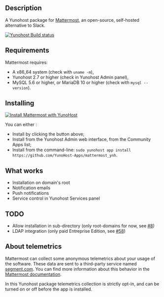 ## Description

A Yunohost package for [Mattermost](http://www.mattermost.org/), an open-source, self-hosted alternative to Slack.

[![Yunohost Build status](https://dash.yunohost.org/integration/mattermost.svg)](https://dash.yunohost.org/appci/app/mattermost)

## Requirements

Mattermost requires:

* A x86_64 system (check with `uname -m`),
* Yunohost 2.7 or higher (check in Yunohost Admin panel),
* MySQL 5.6 or higher, or MariaDB 10 or higher (check with `mysql --version`).

## Installing

[![Install Mattermost with YunoHost](https://install-app.yunohost.org/install-with-yunohost.png)](https://install-app.yunohost.org/?app=mattermost)

You can either :

* Install by clicking the button above;
* Install from the Yunohost Admin web interface, from the Community Apps list;
* Install from the command-line: `sudo yunohost app install https://github.com/YunoHost-Apps/mattermost_ynh`.

## What works

* Installation on domain's root
* Notification emails
* Push notifications
* Service control in Yunohost Services panel

## TODO

* Allow installation in sub-directory (only root-domains for now, see [#8](https://github.com/YunoHost-Apps/mattermost_ynh/issues/8))
* LDAP integration (only paid Entreprise Edition, see [#58](https://github.com/YunoHost-Apps/mattermost_ynh/issues/58))

## About telemetrics

Mattermost can collect some anonymous telemetrics about your usage of the software. These data are sent to a third-party service named [segment.com](https://segment.com/).
You can find more information about this behavior in the [Mattermost documentation](https://docs.mattermost.com/administration/telemetry.html).

In this Yunohost package telemetrics collection is strictly opt-in, and can be turned on or off before the app is installed.
